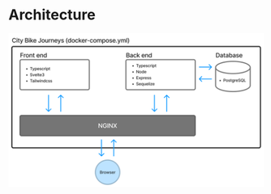 # Architecture
![Architecture diagram of City Bike Journeys app](https://github.com/JuanitoSebastian/City-Bike-Journeys/blob/main/docs/images/architecture_diagram.png?raw=true)